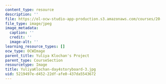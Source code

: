 ```yaml
---
content_type: resource
description: ''
file: https://ol-ocw-studio-app-production.s3.amazonaws.com/courses/20-219-becoming-the-next-bill-nye-writing-and-hosting-the-educational-show-january-iap-2015/5219497ed45222dfafe0437da5543672_YuliyaKlochan-day4storyboard-3.jpg
file_type: image/jpeg
image_metadata:
  caption: ''
  credit: ''
  image-alt: ''
learning_resource_types: []
ocw_type: OCWImage
parent_title: Yuliya Klochan's Project
parent_type: CourseSection
resourcetype: Image
title: YuliyaKlochan-day4storyboard-3.jpg
uid: 5219497e-d452-22df-afe0-437da5543672
---
```

